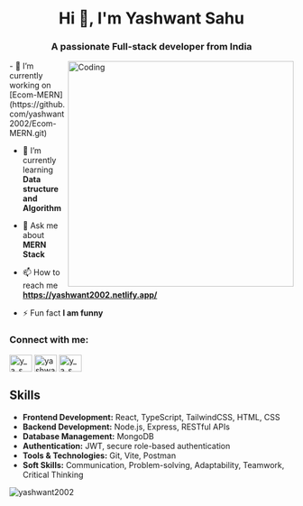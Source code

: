 <h1 align="center">Hi 👋, I'm Yashwant Sahu</h1>
<h3 align="center">A passionate Full-stack developer from India</h3>
<img align="right" alt="Coding" width="400" src="https://camo.githubusercontent.com/2366b34bb903c09617990fb5fff4622f3e941349e846ddb7e73df872a9d21233/68747470733a2f2f63646e2e6472696262626c652e636f6d2f75736572732f3733303730332f73637265656e73686f74732f363538313234332f6176656e746f2e676966">
- 🔭 I’m currently working on [Ecom-MERN](https://github.com/yashwant2002/Ecom-MERN.git)

- 🌱 I’m currently learning **Data structure and Algorithm**

- 💬 Ask me about **MERN Stack**

- 📫 How to reach me **https://yashwant2002.netlify.app/**

- ⚡ Fun fact **I am funny**

<h3 align="left">Connect with me:</h3>
<p align="left">
<a href="https://twitter.com/y_a_s_h_4885" target="blank"><img align="center" src="https://raw.githubusercontent.com/rahuldkjain/github-profile-readme-generator/master/src/images/icons/Social/twitter.svg" alt="y_a_s_h_4885" height="30" width="40" /></a>
<a href="https://linkedin.com/in/yashwant2002" target="blank"><img align="center" src="https://raw.githubusercontent.com/rahuldkjain/github-profile-readme-generator/master/src/images/icons/Social/linked-in-alt.svg" alt="yashwant2002" height="30" width="40" /></a>
<a href="https://instagram.com/y_a_s_h___05" target="blank"><img align="center" src="https://raw.githubusercontent.com/rahuldkjain/github-profile-readme-generator/master/src/images/icons/Social/instagram.svg" alt="y_a_s_h___05" height="30" width="40" /></a>
</p>

## Skills

- **Frontend Development:** React, TypeScript, TailwindCSS, HTML, CSS
- **Backend Development:** Node.js, Express, RESTful APIs
- **Database Management:** MongoDB
- **Authentication:** JWT, secure role-based authentication
- **Tools & Technologies:** Git, Vite, Postman
- **Soft Skills:** Communication, Problem-solving, Adaptability, Teamwork, Critical Thinking

<p><img align="center" src="https://github-readme-streak-stats.herokuapp.com/?user=yashwant2002&" alt="yashwant2002" /></p>
